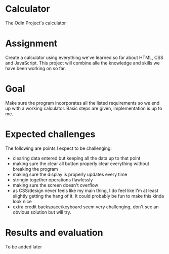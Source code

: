 # Calculator
The Odin Project's calculator

# Assignment
Create a calculator using everything we've learned so far about HTML, CSS and JavaScript. This project will combine alle the knowledge and skills we have been working on so far.

# Goal
Make sure the program incorporates all the listed requirements so we end up with a working calculator. Basic steps are given, implementation is up to me.

# Expected challenges
The following are points I expect to be challenging:
- clearing data entered but keeping all the data up to that point
- making sure the clear all button properly clear everything without breaking the program
- making sure the display is properly updates every time
- stringin together operations flawlessly
- making sure the screen doesn't overflow
- as CSS/design never feels like my main thing, I do feel like I'm at least slightly getting the hang of it. It could probably be fun to make this kinda look nice
- extra credit backspace/keyboard seem very challenging, don't see an obvious solution but will try.

# Results and evaluation
To be added later
